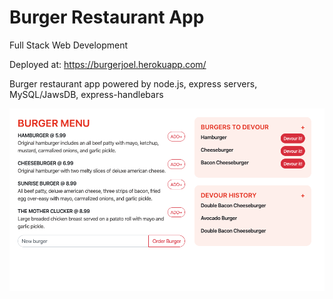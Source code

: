 # Burger Restaurant App
Full Stack Web Development

Deployed at: https://burgerjoel.herokuapp.com/

Burger restaurant app powered by node.js, express servers, MySQL/JawsDB, express-handlebars

![Image of Election Model](./public/assets/images/burgerapp.png)

